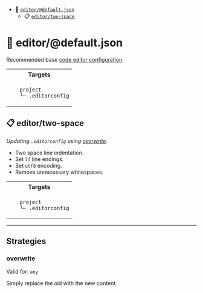 - :open_file_folder: <a href="#blackfluxrobo-config-plugin-task-ref-editordefaultjson">`editor/@default.json`</a>
  - :clipboard: <a href="#blackfluxrobo-config-plugin-task-ref-editortwo-space">`editor/two-space`</a>

# :open_file_folder: <a name="blackfluxrobo-config-plugin-task-ref-editordefaultjson">editor/@default.json</a>

Recommended base [code editor configuration](https://editorconfig.org/).

<table>
  <tbody>
    <tr>
      <th>Targets</th>
    </tr>
    <tr>
      <td align="left" valign="top">
        <ul>
<code>project</code><br/>
<code>└─ .editorconfig</code><br/>
        </ul>
      </td>
    </tr>
  </tbody>
</table>

## :clipboard: <a name="blackfluxrobo-config-plugin-task-ref-editortwo-space">editor/two-space</a>

_Updating `.editorconfig` using <a href="#blackfluxrobo-config-plugin-strat-ref-overwrite">overwrite</a>._

- Two space line indentation.
- Set `lf` line endings.
- Set `utf8` encoding.
- Remove unnecessary whitespaces.

<table>
  <tbody>
    <tr>
      <th>Targets</th>
    </tr>
    <tr>
      <td align="left" valign="top">
        <ul>
<code>project</code><br/>
<code>└─ .editorconfig</code><br/>
        </ul>
      </td>
    </tr>
  </tbody>
</table>

------

## Strategies

### <a name="blackfluxrobo-config-plugin-strat-ref-overwrite">overwrite</a>

Valid for: `any`

Simply replace the old with the new content.

